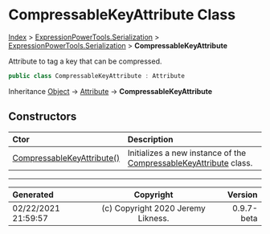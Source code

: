﻿# CompressableKeyAttribute Class

[Index](../index.md) > [ExpressionPowerTools.Serialization](ExpressionPowerTools.Serialization.a.md) > [ExpressionPowerTools.Serialization](ExpressionPowerTools.Serialization.n.md) > **CompressableKeyAttribute**

Attribute to tag a key that can be compressed.

```csharp
public class CompressableKeyAttribute : Attribute
```

Inheritance [Object](https://docs.microsoft.com/dotnet/api/system.object) → [Attribute](https://docs.microsoft.com/dotnet/api/system.attribute) → **CompressableKeyAttribute**

## Constructors

| Ctor | Description |
| :-- | :-- |
| [CompressableKeyAttribute()](ExpressionPowerTools.Serialization.CompressableKeyAttribute.ctor.md#compressablekeyattribute) | Initializes a new instance of the [CompressableKeyAttribute](ExpressionPowerTools.Serialization.CompressableKeyAttribute.cs.md) class. |

---

| Generated | Copyright | Version |
| :-- | :-: | --: |
| 02/22/2021 21:59:57 | (c) Copyright 2020 Jeremy Likness. | 0.9.7-beta |

